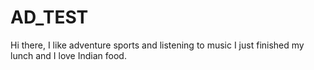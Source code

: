# AD_TEST

Hi there, I like adventure sports and listening to music
I just finished my lunch and I love Indian food.
